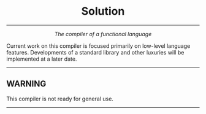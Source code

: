 <div align="center">
<h1>Solution</h1>

---

*The compiler of a functional language*

</div>

Current work on this compiler is focused primarily on low-level language features. Developments of a standard library and other luxuries will be implemented at a later date.


---

## WARNING

This compiler is not ready for general use.

---
